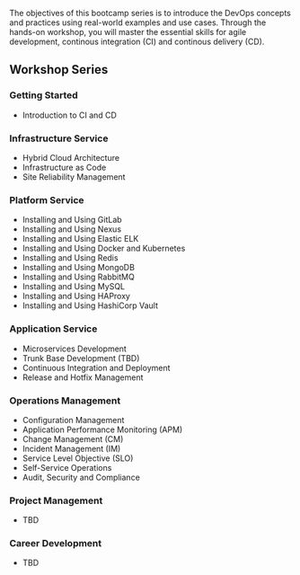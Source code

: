 The objectives of this bootcamp series is to introduce the DevOps concepts and practices using real-world examples and use cases. Through the hands-on workshop, you will master the essential skills for agile development, continous integration (CI) and continous delivery (CD).

## Workshop Series

### Getting Started
* Introduction to CI and CD

### Infrastructure Service
* Hybrid Cloud Architecture
* Infrastructure as Code
* Site Reliability Management

### Platform Service
* Installing and Using GitLab
* Installing and Using Nexus 
* Installing and Using Elastic ELK
* Installing and Using Docker and Kubernetes
* Installing and Using Redis
* Installing and Using MongoDB
* Installing and Using RabbitMQ
* Installing and Using MySQL
* Installing and Using HAProxy
* Installing and Using HashiCorp Vault
	
### Application Service
* Microservices Development
* Trunk Base Development (TBD)
* Continuous Integration and Deployment
* Release and Hotfix Management
	
### Operations Management
* Configuration Management
* Application Performance Monitoring (APM)
* Change Management (CM)
* Incident Management (IM)
* Service Level Objective  (SLO)
* Self-Service Operations
* Audit, Security and Compliance

### Project Management
* TBD

### Career Development
* TBD
